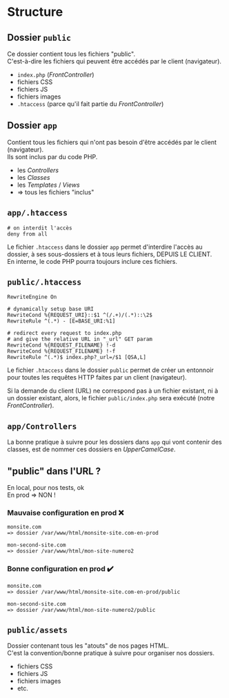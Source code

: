 # Structure

## Dossier `public`

Ce dossier contient tous les fichiers "public".  
C'est-à-dire les fichiers qui peuvent être accédés par le client (navigateur).

- `index.php` (_FrontController_)
- fichiers CSS
- fichiers JS
- fichiers images
- `.htaccess` (parce qu'il fait partie du _FrontController_)

## Dossier `app`

Contient tous les fichiers qui n'ont pas besoin d'être accédés par le client (navigateur).  
Ils sont inclus par du code PHP.

- les _Controllers_
- les _Classes_
- les _Templates_ / _Views_
- => tous les fichiers "inclus"

## `app/.htaccess`

```
# on interdit l'accès
deny from all
```

Le fichier `.htaccess` dans le dossier `app` permet d'interdire l'accès au dossier, à ses sous-dossiers et à tous leurs fichiers, DEPUIS LE CLIENT.  
En interne, le code PHP pourra toujours inclure ces fichiers.

## `public/.htaccess`

```
RewriteEngine On

# dynamically setup base URI
RewriteCond %{REQUEST_URI}::$1 ^(/.+)/(.*)::\2$
RewriteRule ^(.*) - [E=BASE_URI:%1]

# redirect every request to index.php
# and give the relative URL in "_url" GET param
RewriteCond %{REQUEST_FILENAME} !-d
RewriteCond %{REQUEST_FILENAME} !-f
RewriteRule ^(.*)$ index.php?_url=/$1 [QSA,L]
```

Le fichier `.htaccess` dans le dossier `public` permet de créer un entonnoir pour toutes les requêtes HTTP faites par un client (navigateur).

Si la demande du client (URL) ne correspond pas à un fichier existant, ni à un dossier existant, alors, le fichier `public/index.php` sera exécuté (notre _FrontController_).

## `app/Controllers`

La bonne pratique à suivre pour les dossiers dans `app` qui vont contenir des classes, est de nommer ces dossiers en _UpperCamelCase_.

## "public" dans l'URL ?

En local, pour nos tests, ok  
En prod => NON !

### Mauvaise configuration en prod :x:

```
monsite.com
=> dossier /var/www/html/monsite-site.com-en-prod

mon-second-site.com
=> dossier /var/www/html/mon-site-numero2
```

### Bonne configuration en prod :heavy_check_mark:

```
monsite.com
=> dossier /var/www/html/monsite-site.com-en-prod/public

mon-second-site.com
=> dossier /var/www/html/mon-site-numero2/public
```

## `public/assets`

Dossier contenant tous les "atouts" de nos pages HTML.  
C'est la convention/bonne pratique à suivre pour organiser nos dossiers.

- fichiers CSS
- fichiers JS
- fichiers images
- etc.